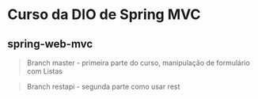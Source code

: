# Curso da DIO de Spring MVC
## spring-web-mvc

> Branch master - primeira parte do curso, manipulação de formulário com Listas

> Branch restapi - segunda parte como usar rest


